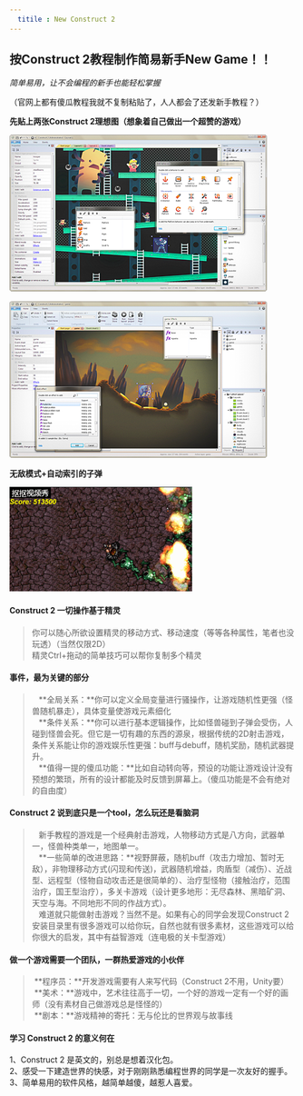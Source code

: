 ```yaml
---
  titile : New Construct 2
---
```

## 按Construct 2教程制作简易新手New Game！！
 *简单易用，让不会编程的新手也能轻松掌握*

（官网上都有傻瓜教程我就不复制粘贴了，人人都会了还发新手教程？）

**先贴上两张Construct 2理想图（想象着自己做出一个超赞的游戏）**

![](https://raw.githubusercontent.com/zhangzhanbang/homework/gh-pages/images/construct%202.png)

![](https://raw.githubusercontent.com/zhangzhanbang/homework/gh-pages/images/cs2-01.png)

**无敌模式+自动索引的子弹**

![](https://raw.githubusercontent.com/zhangzhanbang/homework/gh-pages/images/aaa.gif)

#### Construct 2 一切操作基于精灵

>你可以随心所欲设置精灵的移动方式、移动速度（等等各种属性，笔者也没玩透）（当然仅限2D） <br/>
>精灵Ctrl+拖动的简单技巧可以帮你复制多个精灵 <br/>

#### 事件，最为关键的部分

>&nbsp;&nbsp;&nbsp;**全局关系：**你可以定义全局变量进行骚操作，让游戏随机性更强（怪兽随机暴走），具体变量使游戏元素细化 <br/>
>&nbsp;&nbsp;&nbsp;**条件关系：**你可以进行基本逻辑操作，比如怪兽碰到子弹会受伤，人碰到怪兽会死。但它是一切有趣的东西的源泉，根据传统的2D射击游戏，条件关系能让你的游戏娱乐性更强：buff与debuff，随机奖励，随机武器提升。 <br/>
>&nbsp;&nbsp;&nbsp;**值得一提的傻瓜功能：**比如自动转向等，预设的功能让游戏设计没有预想的繁琐，所有的设计都能及时反馈到屏幕上。（傻瓜功能是不会有绝对的自由度） <br/>

#### Construct 2 说到底只是一个tool，怎么玩还是看脑洞

>&nbsp;&nbsp;&nbsp;新手教程的游戏是一个经典射击游戏，人物移动方式是八方向，武器单一，怪兽种类单一，地图单一。 <br/>
>&nbsp;&nbsp;&nbsp;**一些简单的改进思路：**视野屏蔽，随机buff（攻击力增加、暂时无敌），非物理移动方式(闪现和传送)，武器随机增益，肉盾型（减伤）、近战型、远程型（怪物自动攻击还是很简单的）、治疗型怪物（接触治疗，范围治疗，国王型治疗），多关卡游戏（设计更多地形：无尽森林、黑暗矿洞、天空与海。不同地形不同的作战方式）。 <br/>
>&nbsp;&nbsp;&nbsp;难道就只能做射击游戏？当然不是。如果有心的同学会发现Construct 2安装目录里有很多游戏可以给你玩，自然也就有很多素材，这些游戏可以给你很大的启发，其中有益智游戏（连电极的关卡型游戏） <br/>

#### 做一个游戏需要一个团队，一群热爱游戏的小伙伴
>&nbsp;**程序员：**开发游戏需要有人来写代码（Construct 2不用，Unity要） <br/>
>&nbsp;**美术：**游戏中，艺术往往高于一切，一个好的游戏一定有一个好的画师（没有素材自己做游戏总是怪怪的） <br/>
>&nbsp;**剧本：**游戏精神的寄托：无与伦比的世界观与故事线 <br/>

#### 学习 Construct 2 的意义何在
1、Construct 2 是英文的，别总是想着汉化包。 <br/>
2、感受一下建造世界的快感，对于刚刚熟悉编程世界的同学是一次友好的握手。 <br/>
3、简单易用的软件风格，越简单越傻，越惹人喜爱。 <br/>
